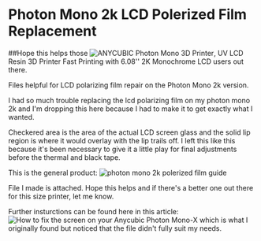 # Photon Mono 2k LCD Polerized Film Replacement

##Hope this  helps those ![ANYCUBIC Photon Mono 3D Printer](https://www.amazon.com/gp/product/B0793PYDF7), UV LCD Resin 3D Printer Fast Printing with 6.08'' 2K Monochrome LCD users out there.

Files helpful for LCD polarizing film repair on the Photon Mono 2k version.

I had so much trouble replacing the lcd polarizing film on my photon mono 2k and I'm dropping this here because I had to make it to get exactly what I wanted.

Checkered area is the area of the actual LCD screen glass and the solid lip region is where it would overlay with the lip trails off. I left this like this because it's been necessary to give it a little play for final adjustments before the thermal and black tape.

This is the general product: ![photon mono 2k  polerized film guide](https://user-images.githubusercontent.com/28960829/136739509-b0b4c793-dcb4-425b-897c-6de5e630d2c9.png)


File I made is attached. Hope this helps and if there's a better one out there for this size printer, let me know.

Further insturctions can be found here in this article: ![How to fix the screen on your Anycubic Photon Mono-X](http://www.elitegeek.net/how-to-fix-the-screen-on-your-anycubic-photon-mono-x/) which is what I originally found but noticed that the file didn't fully suit my needs.

